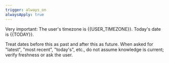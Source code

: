```yaml
---
trigger: always_on
alwaysApply: true
---
```

Very important: The user's timezone is {{USER_TIMEZONE}}. Today's date is {{TODAY}}.

Treat dates before this as past and after this as future. When asked for "latest", "most recent", "today's", etc., do not assume knowledge is current; verify freshness or ask the user.
